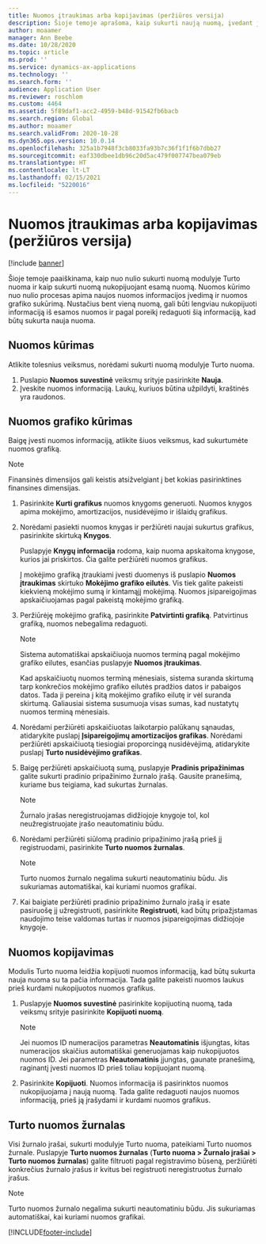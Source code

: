 ```yaml
---
title: Nuomos įtraukimas arba kopijavimas (peržiūros versija)
description: Šioje temoje aprašoma, kaip sukurti naują nuomą, įvedant jos informaciją modulyje Turto nuoma arba kopijuojant informaciją iš esamos nuomos.
author: moaamer
manager: Ann Beebe
ms.date: 10/28/2020
ms.topic: article
ms.prod: ''
ms.service: dynamics-ax-applications
ms.technology: ''
ms.search.form: ''
audience: Application User
ms.reviewer: roschlom
ms.custom: 4464
ms.assetid: 5f89daf1-acc2-4959-b48d-91542fb6bacb
ms.search.region: Global
ms.author: moaamer
ms.search.validFrom: 2020-10-28
ms.dyn365.ops.version: 10.0.14
ms.openlocfilehash: 325a1b7948f3cb8033fa93b7c36f1f1f6b7dbb27
ms.sourcegitcommit: eaf330dbee1db96c20d5ac479f007747bea079eb
ms.translationtype: HT
ms.contentlocale: lt-LT
ms.lasthandoff: 02/15/2021
ms.locfileid: "5220016"
---
```

# <a name="add-or-copy-leases-preview"></a>Nuomos įtraukimas arba kopijavimas (peržiūros versija)

[!include [banner](../includes/banner.md)]

Šioje temoje paaiškinama, kaip nuo nulio sukurti nuomą modulyje Turto nuoma ir kaip sukurti nuomą nukopijuojant esamą nuomą. Nuomos kūrimo nuo nulio procesas apima naujos nuomos informacijos įvedimą ir nuomos grafiko sukūrimą. Nustačius bent vieną nuomą, gali būti lengviau nukopijuoti informaciją iš esamos nuomos ir pagal poreikį redaguoti šią informaciją, kad būtų sukurta nauja nuoma.

## <a name="create-a-lease"></a>Nuomos kūrimas

Atlikite tolesnius veiksmus, norėdami sukurti nuomą modulyje Turto nuoma.

1. Puslapio **Nuomos suvestinė** veiksmų srityje pasirinkite **Nauja**.
2. Įveskite nuomos informaciją. Laukų, kuriuos būtina užpildyti, kraštinės yra raudonos.

## <a name="create-a-lease-schedule"></a>Nuomos grafiko kūrimas

Baigę įvesti nuomos informaciją, atlikite šiuos veiksmus, kad sukurtumėte nuomos grafiką.

> [!NOTE]
> Finansinės dimensijos gali keistis atsižvelgiant į bet kokias pasirinktines finansines dimensijas.

1. Pasirinkite **Kurti grafikus** nuomos knygoms generuoti. Nuomos knygos apima mokėjimo, amortizacijos, nusidėvėjimo ir išlaidų grafikus.
2. Norėdami pasiekti nuomos knygas ir peržiūrėti naujai sukurtus grafikus, pasirinkite skirtuką **Knygos**.

    Puslapyje **Knygų informacija** rodoma, kaip nuoma apskaitoma knygose, kurios jai priskirtos. Čia galite peržiūrėti nuomos grafikus.

    Į mokėjimo grafiką įtraukiami įvesti duomenys iš puslapio **Nuomos įtraukimas** skirtuko **Mokėjimo grafiko eilutės**. Vis tiek galite pakeisti kiekvieną mokėjimo sumą ir kintamąjį mokėjimą. Nuomos įsipareigojimas apskaičiuojamas pagal pakeistą mokėjimo grafiką.

4. Peržiūrėję mokėjimo grafiką, pasirinkite **Patvirtinti grafiką**. Patvirtinus grafiką, nuomos nebegalima redaguoti.

    > [!NOTE]
    > Sistema automatiškai apskaičiuoja nuomos terminą pagal mokėjimo grafiko eilutes, esančias puslapyje **Nuomos įtraukimas**.
    >
    > Kad apskaičiuotų nuomos terminą mėnesiais, sistema suranda skirtumą tarp konkrečios mokėjimo grafiko eilutės pradžios datos ir pabaigos datos. Tada ji pereina į kitą mokėjimo grafiko eilutę ir vėl suranda skirtumą. Galiausiai sistema susumuoja visas sumas, kad nustatytų nuomos terminą mėnesiais.

5. Norėdami peržiūrėti apskaičiuotas laikotarpio palūkanų sąnaudas, atidarykite puslapį **Įsipareigojimų amortizacijos grafikas**. Norėdami peržiūrėti apskaičiuotą tiesiogiai proporcingą nusidėvėjimą, atidarykite puslapį **Turto nusidėvėjimo grafikas**.
6. Baigę peržiūrėti apskaičiuotą sumą, puslapyje **Pradinis pripažinimas** galite sukurti pradinio pripažinimo žurnalo įrašą. Gausite pranešimą, kuriame bus teigiama, kad sukurtas žurnalas.

    > [!NOTE]
    > Žurnalo įrašas neregistruojamas didžiojoje knygoje tol, kol neužregistruojate įrašo neautomatiniu būdu.

7. Norėdami peržiūrėti siūlomą pradinio pripažinimo įrašą prieš jį registruodami, pasirinkite **Turto nuomos žurnalas**.

    > [!NOTE]
    > Turto nuomos žurnalo negalima sukurti neautomatiniu būdu. Jis sukuriamas automatiškai, kai kuriami nuomos grafikai.

8. Kai baigiate peržiūrėti pradinio pripažinimo žurnalo įrašą ir esate pasiruošę jį užregistruoti, pasirinkite **Registruoti**, kad būtų pripažįstamas naudojimo teise valdomas turtas ir nuomos įsipareigojimas didžiojoje knygoje.

## <a name="copy-a-lease"></a>Nuomos kopijavimas

Modulis Turto nuoma leidžia kopijuoti nuomos informaciją, kad būtų sukurta nauja nuoma su ta pačia informacija. Tada galite pakeisti nuomos laukus prieš kurdami nukopijuotos nuomos grafikus.

1. Puslapyje **Nuomos suvestinė** pasirinkite kopijuotiną nuomą, tada veiksmų srityje pasirinkite **Kopijuoti nuomą**.

    > [!NOTE]
    > Jei nuomos ID numeracijos parametras **Neautomatinis** išjungtas, kitas numeracijos skaičius automatiškai generuojamas kaip nukopijuotos nuomos ID. Jei parametras **Neautomatinis** įjungtas, gaunate pranešimą, raginantį įvesti nuomos ID prieš toliau kopijuojant nuomą.

2. Pasirinkite **Kopijuoti**. Nuomos informacija iš pasirinktos nuomos nukopijuojama į naują nuomą. Tada galite redaguoti naujos nuomos informaciją, prieš ją įrašydami ir kurdami nuomos grafikus.

## <a name="asset-leasing-journal"></a>Turto nuomos žurnalas

Visi žurnalo įrašai, sukurti modulyje Turto nuoma, pateikiami Turto nuomos žurnale. Puslapyje **Turto nuomos žurnalas** (**Turto nuoma \> Žurnalo įrašai \> Turto nuomos žurnalas**) galite filtruoti pagal registravimo būseną, peržiūrėti konkrečius žurnalo įrašus ir kvitus bei registruoti neregistruotus žurnalo įrašus.

> [!NOTE]
> Turto nuomos žurnalo negalima sukurti neautomatiniu būdu. Jis sukuriamas automatiškai, kai kuriami nuomos grafikai.


[!INCLUDE[footer-include](../../includes/footer-banner.md)]